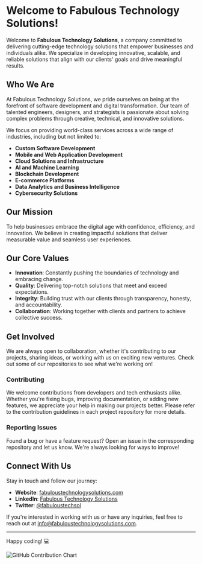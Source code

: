 # Welcome to Fabulous Technology Solutions!

Welcome to **Fabulous Technology Solutions**, a company committed to delivering cutting-edge technology solutions that empower businesses and individuals alike. We specialize in developing innovative, scalable, and reliable solutions that align with our clients' goals and drive meaningful results.

## Who We Are

At Fabulous Technology Solutions, we pride ourselves on being at the forefront of software development and digital transformation. Our team of talented engineers, designers, and strategists is passionate about solving complex problems through creative, technical, and innovative solutions. 

We focus on providing world-class services across a wide range of industries, including but not limited to:

- **Custom Software Development**
- **Mobile and Web Application Development**
- **Cloud Solutions and Infrastructure**
- **AI and Machine Learning**
- **Blockchain Development**
- **E-commerce Platforms**
- **Data Analytics and Business Intelligence**
- **Cybersecurity Solutions**

## Our Mission

To help businesses embrace the digital age with confidence, efficiency, and innovation. We believe in creating impactful solutions that deliver measurable value and seamless user experiences.

## Our Core Values

- **Innovation**: Constantly pushing the boundaries of technology and embracing change.
- **Quality**: Delivering top-notch solutions that meet and exceed expectations.
- **Integrity**: Building trust with our clients through transparency, honesty, and accountability.
- **Collaboration**: Working together with clients and partners to achieve collective success.

## Get Involved

We are always open to collaboration, whether it's contributing to our projects, sharing ideas, or working with us on exciting new ventures. Check out some of our repositories to see what we're working on!

### Contributing

We welcome contributions from developers and tech enthusiasts alike. Whether you're fixing bugs, improving documentation, or adding new features, we appreciate your help in making our projects better. Please refer to the contribution guidelines in each project repository for more details.

### Reporting Issues

Found a bug or have a feature request? Open an issue in the corresponding repository and let us know. We're always looking for ways to improve!

## Connect With Us

Stay in touch and follow our journey:

- **Website**: [fabuloustechnologysolutions.com](https://www.fabuloustechnologysolutions.com)
- **LinkedIn**: [Fabulous Technology Solutions](https://www.linkedin.com/company/fabuloustechnologysolutions)
- **Twitter**: [@fabuloustechsol](https://twitter.com/fabuloustechsol)

If you're interested in working with us or have any inquiries, feel free to reach out at [info@fabuloustechnologysolutions.com](mailto:info@fabuloustechnologysolutions.com).

---

Happy coding! 💻

![GitHub Contribution Chart](https://github-readme-stats.vercel.app/api?username=Fabulous-Technology-Solutions&show_icons=true&include_all_commits=true)
